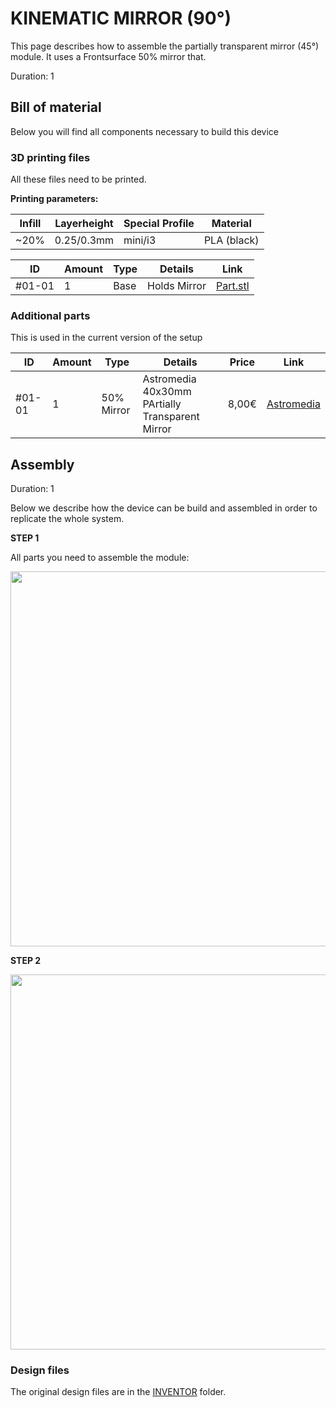 
#   KINEMATIC MIRROR (90°)

This page describes how to assemble the partially transparent mirror  (45°) module. It uses a Frontsurface 50% mirror that.

<!-- ------------------------ -->
Duration: 1

## Bill of material

Below you will find all components necessary to build this device

### 3D printing files

All these files need to be printed.

**Printing parameters:**

|  Infill | Layerheight  | Special Profile | Material  |
|---|---|---|---|
| ~20% |  0.25/0.3mm | mini/i3 | PLA (black) |


|  ID |  Amount | Type | Details | Link  |
|---|---|---|---|---|
| #01-01 | 1 |  Base |  Holds Mirror | [Part.stl](./STL/)  |

### Additional parts
This is used in the current version of the setup

|  ID | Amount |   Type | Details  |  Price | Link  |
|---|---|---|---|---|---|
| #01-01 | 1  | 50% Mirror | Astromedia 40x30mm PArtially Transparent Mirror  | 8,00€  |  [Astromedia](NONE) |

<!-- ------------------------ -->
## Assembly
Duration: 1

Below we describe how the device can be build and assembled in order to replicate the whole system.

**STEP 1**

All parts you need to assemble the module:

<p align="center">
<img src="/img/IMG_06_BEAMSPLITTER/UC2_beamsplitter_0.jpg" width="600"/>
</p>

**STEP 2**

<p align="center">
<img src="/img/IMG_06_BEAMSPLITTER/UC2_beamsplitter_1.jpg" width="600"/>
</p>


### Design files

The original design files are in the [INVENTOR](../INVENTOR) folder.
